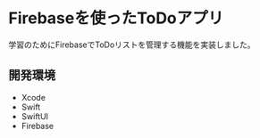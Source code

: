 
# Firebaseを使ったToDoアプリ
学習のためにFirebaseでToDoリストを管理する機能を実装しました。

## 開発環境
- Xcode
- Swift
- SwiftUI
- Firebase
